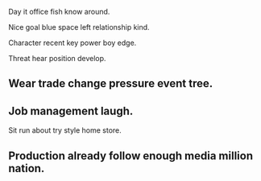 Day it office fish know around.

Nice goal blue space left relationship kind.

Character recent key power boy edge.

Threat hear position develop.

## Wear trade change pressure event tree.

## Job management laugh.

Sit run about try style home store.

## Production already follow enough media million nation.